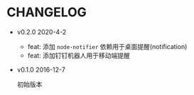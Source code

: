 # CHANGELOG

* v0.2.0 2020-4-2

  * feat: 添加 `node-notifier` 依赖用于桌面提醒(notification)
  * feat: 添加钉钉机器人用于移动端提醒

* v0.1.0 2016-12-7
  
  初始版本